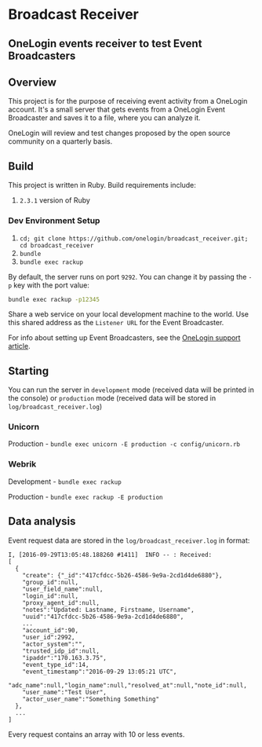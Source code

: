 # Broadcast Receiver
## OneLogin events receiver to test Event Broadcasters

## Overview
This project is for the purpose of receiving event activity from a OneLogin account. It's a small server that gets events from a OneLogin Event Broadcaster and saves it to a file, where you can analyze it.

OneLogin will review and test changes proposed by the open source community on a quarterly basis.

## Build
This project is written in Ruby. Build requirements include:

1. `2.3.1` version of Ruby

### Dev Environment Setup
1. `cd; git clone https://github.com/onelogin/broadcast_receiver.git; cd broadcast_receiver`
2. `bundle`
3. `bundle exec rackup`

By default, the server runs on port `9292`. You can change it by passing the `-p` key with the port value:
```sh
bundle exec rackup -p12345
```
Share a web service on your local development machine to the world. Use this shared address as the `Listener URL` for the Event Broadcaster. 

For info about setting up Event Broadcasters, see the [OneLogin support article](https://support.onelogin.com/hc/en-us/articles/215214143).

## Starting
You can run the server in `development` mode (received data will be printed in the console) or `production` mode (received data will be stored in `log/broadcast_receiver.log`)

### Unicorn
Production - `bundle exec unicorn -E production -c config/unicorn.rb`

### Webrik
Development - `bundle exec rackup`

Production - `bundle exec rackup -E production`

## Data analysis
Event request data are stored in the `log/broadcast_receiver.log` in format:

```
I, [2016-09-29T13:05:48.188260 #1411]  INFO -- : Received:
[
  {
    "create": {"_id":"417cfdcc-5b26-4586-9e9a-2cd1d4de6880"},
    "group_id":null,
    "user_field_name":null,
    "login_id":null,
    "proxy_agent_id":null,
    "notes":"Updated: Lastname, Firstname, Username",
    "uuid":"417cfdcc-5b26-4586-9e9a-2cd1d4de6880",
    ...
    "account_id":90,
    "user_id":2992,
    "actor_system":"",
    "trusted_idp_id":null,
    "ipaddr":"170.163.3.75",
    "event_type_id":14,
    "event_timestamp":"2016-09-29 13:05:21 UTC",
    "adc_name":null,"login_name":null,"resolved_at":null,"note_id":null,
    "user_name":"Test User",
    "actor_user_name":"Something Something"
  },
  ...
]
```
Every request contains an array with 10 or less events.
